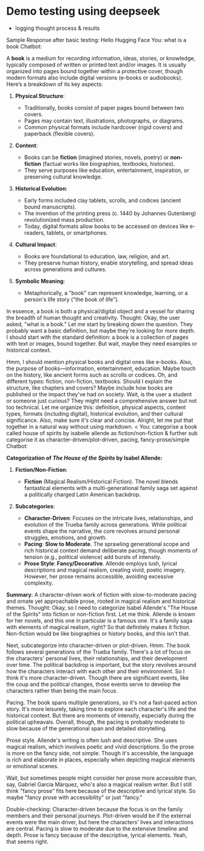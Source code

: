 # Demo testing using deepseek
- logging thought process & results

Sample Response after basic testing:
Hello Hugging Face
You: what is a book
Chatbot: 

A **book** is a medium for recording information, ideas, stories, or knowledge, typically composed of written or printed text and/or images. It is usually organized into pages bound together within a protective cover, though modern formats also include digital versions (e-books or audiobooks). Here’s a breakdown of its key aspects:

1. **Physical Structure**:  
   - Traditionally, books consist of paper pages bound between two covers.  
   - Pages may contain text, illustrations, photographs, or diagrams.  
   - Common physical formats include hardcover (rigid covers) and paperback (flexible covers).  

2. **Content**:  
   - Books can be **fiction** (imagined stories, novels, poetry) or **non-fiction** (factual works like biographies, textbooks, histories).  
   - They serve purposes like education, entertainment, inspiration, or preserving cultural knowledge.  

3. **Historical Evolution**:  
   - Early forms included clay tablets, scrolls, and codices (ancient bound manuscripts).  
   - The invention of the printing press (c. 1440 by Johannes Gutenberg) revolutionized mass production.  
   - Today, digital formats allow books to be accessed on devices like e-readers, tablets, or smartphones.  

4. **Cultural Impact**:  
   - Books are foundational to education, law, religion, and art.  
   - They preserve human history, enable storytelling, and spread ideas across generations and cultures.  

5. **Symbolic Meaning**:  
   - Metaphorically, a "book" can represent knowledge, learning, or a person's life story ("the book of life").  

In essence, a book is both a physical/digital object and a vessel for sharing the breadth of human thought and creativity.
Thought: <think>Okay, the user asked, "what is a book." Let me start by breaking down the question. They probably want a basic definition, but maybe they're looking for more depth. I should start with the standard definition: a book is a collection of pages with text or images, bound together. But wait, maybe they need examples or historical context.

Hmm, I should mention physical books and digital ones like e-books. Also, the purpose of books—information, entertainment, education. Maybe touch on the history, like ancient forms such as scrolls or codices. Oh, and different types: fiction, non-fiction, textbooks. Should I explain the structure, like chapters and covers? Maybe include how books are published or the impact they've had on society. Wait, is the user a student or someone just curious? They might need a comprehensive answer but not too technical. Let me organize this: definition, physical aspects, content types, formats (including digital), historical evolution, and their cultural significance. Also, make sure it's clear and concise. Alright, let me put that together in a natural way without using markdown.
<
You: categorise a book called house of spirits by isabelle allende as fiction/non-fiction & further sub categorise it as character-driven/plot-driven, pacing, fancy-prose/simple
Chatbot: 

**Categorization of *The House of the Spirits* by Isabel Allende:**  

1. **Fiction/Non-Fiction**:  
   - **Fiction** (Magical Realism/Historical Fiction). The novel blends fantastical elements with a multi-generational family saga set against a politically charged Latin American backdrop.  

2. **Subcategories**:  
   - **Character-Driven**: Focuses on the intricate lives, relationships, and evolution of the Trueba family across generations. While political events shape the narrative, the core revolves around personal struggles, emotions, and growth.  
   - **Pacing**: **Slow to Moderate**. The sprawling generational scope and rich historical context demand deliberate pacing, though moments of tension (e.g., political violence) add bursts of intensity.  
   - **Prose Style**: **Fancy/Decorative**. Allende employs lush, lyrical descriptions and magical realism, creating vivid, poetic imagery. However, her prose remains accessible, avoiding excessive complexity.  

**Summary**: A character-driven work of fiction with slow-to-moderate pacing and ornate yet approachable prose, rooted in magical realism and historical themes.
Thought: <think>Okay, so I need to categorize Isabel Allende's "The House of the Spirits" into fiction or non-fiction first. Let me think. Allende is known for her novels, and this one in particular is a famous one. It's a family saga with elements of magical realism, right? So that definitely makes it fiction. Non-fiction would be like biographies or history books, and this isn't that.

Next, subcategorize into character-driven or plot-driven. Hmm. The book follows several generations of the Trueba family. There's a lot of focus on the characters' personal lives, their relationships, and their development over time. The political backdrop is important, but the story revolves around how the characters interact with each other and their environment. So I think it's more character-driven. Though there are significant events, like the coup and the political changes, those events serve to develop the characters rather than being the main focus.

Pacing. The book spans multiple generations, so it's not a fast-paced action story. It's more leisurely, taking time to explore each character's life and the historical context. But there are moments of intensity, especially during the political upheavals. Overall, though, the pacing is probably moderate to slow because of the generational span and detailed storytelling.

Prose style. Allende's writing is often lush and descriptive. She uses magical realism, which involves poetic and vivid descriptions. So the prose is more on the fancy side, not simple. Though it's accessible, the language is rich and elaborate in places, especially when depicting magical elements or emotional scenes.

Wait, but sometimes people might consider her prose more accessible than, say, Gabriel García Márquez, who's also a magical realism writer. But I still think "fancy prose" fits here because of the descriptive and lyrical style. So maybe "fancy prose with accessibility" or just "fancy."

Double-checking: Character-driven because the focus is on the family members and their personal journeys. Plot-driven would be if the external events were the main driver, but here the characters' lives and interactions are central. Pacing is slow to moderate due to the extensive timeline and depth. Prose is fancy because of the descriptive, lyrical elements. Yeah, that seems right.